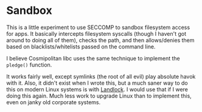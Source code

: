# Sandbox

This is a little experiment to use SECCOMP to sandbox filesystem access for apps. It basically intercepts filesystem syscalls (though I haven't got around to doing all of them), checks the path, and then allows/denies them based on blacklists/whitelists passed on the command line.

I believe Cosmipolitan libc uses the same technique to implement the `pledge()` function.

It works fairly well, except symlinks (the root of all evil) play absolute havok with it. Also, it didn't exist when I wrote this, but a much saner way to do this on modern Linux systems is with [Landlock](https://landlock.io/). I would use that if I were doing this again. Much less work to upgrade Linux than to implement this, even on janky old corporate systems.
